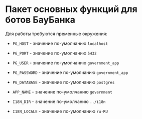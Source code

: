 # Пакет основных функций для ботов БауБанка

Для работы требуются пременные окружения:

* `PG_HOST` - значение по-умолчанию `localhost`

* `PG_PORT` - значение по-умолчанию `5432`

* `PG_USER` - значение по-умолчанию `government_app`

* `PG_PASSWORD` - значение по-умолчанию `government_app`

* `PG_DATABASE` - значение по-умолчанию `postgres`

* `APP_NAME` - значение по-умолчанию `government`

* `I18N_DIR` - значение по-умолчанию `../i18n`

* `I18N_LOCALE` - значение по-умолчанию `ru-RU`